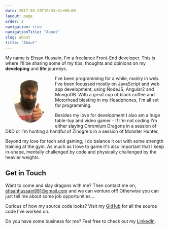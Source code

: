 ```yaml
---
date: 2017-03-20T10:33:31+00:00
layout: page
order: 2
navigation: true
navigationTitle: "About"
slug: about
title: "About"
---
```



My name is Ehsan Hussain, I'm a freelance Front-End developer. This is where I'll be sharing some of my tips,
thoughts and opinions on my **developing** and **life** journeys.

<img src='../_assets/img/avatar.jpg' alt='Avatar' style='width:20%; border-radius:100%; float:left; margin:1em 2em;'>

I've been programming for a while, mainly in web. I've been focussed mostly on JavaScript and web app development, using NodeJS, Angular2 and MongoDB. With a great cup of black coffee and Motorhead blasting in my Headphones, I'm all set for programming.

Besides my love for development I also am a huge table-top and video gamer - If I'm not coding I'm either slaying Chromium Dragons in a session of D&D or I'm hunting a handful of Zinogre's in a session of Monster Hunter.

Beyond my love for tech and gaming, I do balance it out with some strength training at the gym. As much as I love to game it's also important that I keep in-shape, mentally challenged by code and physically challenged by the heavier weights. 

## Get in Touch

Want to come and slay dragons with me? Then contact me on, [ehsanhussain991@gmail.com](mailto:ehsanhussain991@gmail.com) and we can venture off! Otherwise you can just tell me about some job opportunities...

Curious of how my source code looks? Visit my [GitHub](https://github.com/ehsanh06) for all the source code I've  worked on.

Do you have some business for me? Feel free to check out my [LinkedIn](https://www.linkedin.com/in/ehsanh06).